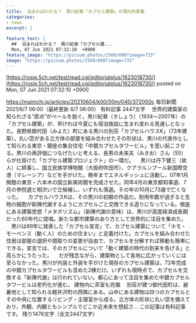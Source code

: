 ```yaml
---
title:  泊まればわかる？　黒川紀章「カプセル建築」の現代的意義  
categories:
- news
excerpt: |
  
feature_text: |
  ##  泊まればわかる？　黒川紀章「カプセル建...
  Mon, 07 Jun 2021 07:32:10  +0900
feature_image: "https://picsum.photos/2560/600?image=733"
image: "https://picsum.photos/2560/600?image=733"
---
```


[https://rosie.5ch.net/test/read.cgi/editorialplus/1623018730/](https://rosie.5ch.net/test/read.cgi/editorialplus/1623018730/)
posted on Mon, 07 Jun 2021 07:32:10  +0900

<!--more-->

https://mainichi.jp/articles/20210604/k00/00m/040/372000c 毎日新聞 2021/6/7 06:00（最終更新 6/7 06:00） 有料記事 2447文字 　世界的建築家の知られざる“原点”がベールを脱ぐ。黒川紀章（きしょう）（1934〜2007年）の「カプセル建築」が、早ければ今夏にも宿泊施設に生まれ変わる見通しとなった。長野県御代田（みよた）町にある黒川の別荘「カプセルハウスK」（73年建築）。丸い窓がある立方体の部屋を組み合わせたその形状は、黒川の代表作として知られる東京・銀座の集合住宅「中銀カプセルタワービル」を思い起こさせる。黒川の再評価につなげたいと考える、長男の未来夫（みきお）さん（55）らが仕掛けた「カプセル建築プロジェクト」の一環だ。 　黒川は丹下健三（故人）に師事し、国立民族学博物館（大阪府吹田市）、クアラルンプール新国際空港（マレーシア）などを手がけた。晩年までエネルギッシュに活動し、07年1月開館の東京・六本木の国立新美術館を完成させた。同年4月の東京都知事選、7月の参院選と相次いで立候補し、いずれも落選。その年の10月に73歳で亡くなった。 　カプセルハウスKは、その黒川の初期の作品だ。耐用年数が過ぎると生物の細胞が新陳代謝するようにカプセルごと交換できる造りになっている。根底にある建築思想「メタボリズム」（新陳代謝の意味）は、黒川が高度経済成長期だった60年代に提唱。新たな都市建築のあり方として世界的に注目を集めた。 　黒川は69年に発表した「カプセル宣言」で、カプセル建築について「ホモ・モーベンス（動く人）のための住まい」と定義付けた。カプセルを組み合わせた住居は部屋の選択や間取りの変更が自由で、カプセルを分解すれば移動も簡単にできる。宣言では、そのカプセルについて「動く建築の時代の到来を告げる」と高らかにうたった。 　だが残念ながら、建築物として各地に広がっていくには至らなかった。黒川が内装と外装を手がけた現存のカプセル建築は、72年完成の中銀カプセルタワービルも含めた2棟だけ。いずれも現時点で、カプセルを交換する「新陳代謝」は行われていない。都心にあって注目を集めた中銀カプセルタワービルは老朽化が進む。 建物内に茶室も完備 　別荘が建つ御代田町は、避暑地として知られる軽井沢町の西隣にある。山中にある建物は四つのカプセルとその中央に位置するリビング・主寝室から成る。立方体の形状に丸い窓を備えており、外観、内観ともシンプルでどこか近未来を想起さ… この記事は有料記事です。 残り1476文字（全文2447文字）
